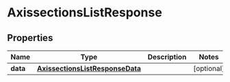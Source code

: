 

# AxissectionsListResponse


## Properties

| Name | Type | Description | Notes |
|------------ | ------------- | ------------- | -------------|
|**data** | [**AxissectionsListResponseData**](AxissectionsListResponseData.md) |  |  [optional] |



